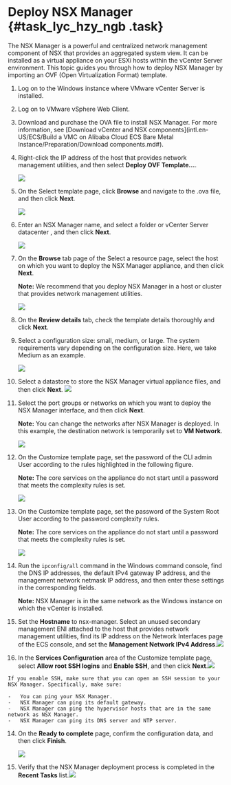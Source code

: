 # Deploy NSX Manager {#task_lyc_hzy_ngb .task}

The NSX Manager is a powerful and centralized network management component of NSX that provides an aggregated system view. It can be installed as a virtual appliance on your ESXi hosts within the vCenter Server environment. This topic guides you through how to deploy NSX Manager by importing an OVF \(Open Virtualization Format\) template.

1.  Log on to the Windows instance where VMware vCenter Server is installed.
2.  Log on to VMware vSphere Web Client.
3.  Download and purchase the OVA file to install NSX Manager. For more information, see [Download vCenter and NSX components](intl.en-US/ECS/Build a VMC on Alibaba Cloud ECS Bare Metal Instance/Preparation/Download components.md#).

1.  Right-click the IP address of the host that provides network management utilities, and then select **Deploy OVF Template...**. 

    ![](http://static-aliyun-doc.oss-cn-hangzhou.aliyuncs.com/assets/img/84983/154857747335683_en-US.png)

2.  On the Select template page, click **Browse** and navigate to the .ova file, and then click **Next**. 

    ![](http://static-aliyun-doc.oss-cn-hangzhou.aliyuncs.com/assets/img/85022/154857747335839_en-US.png)

3.  Enter an NSX Manager name, and select a folder or vCenter Server datacenter , and then click **Next**. 

    ![](http://static-aliyun-doc.oss-cn-hangzhou.aliyuncs.com/assets/img/84983/154857747335687_en-US.png)

4.  On the **Browse** tab page of the Select a resource page, select the host on which you want to deploy the NSX Manager appliance, and then click **Next**. 

    **Note:** We recommend that you deploy NSX Manager in a host or cluster that provides network management utilities.

    ![](http://static-aliyun-doc.oss-cn-hangzhou.aliyuncs.com/assets/img/84983/154857747335688_en-US.png)

5.  On the **Review details** tab, check the template details thoroughly and click **Next**. 
6.  Select a configuration size: small, medium, or large. The system requirements vary depending on the configuration size. Here, we take Medium as an example. 

    ![](http://static-aliyun-doc.oss-cn-hangzhou.aliyuncs.com/assets/img/84983/154857747335692_en-US.png)

7.  Select a datastore to store the NSX Manager virtual appliance files, and then click **Next**. ![](http://static-aliyun-doc.oss-cn-hangzhou.aliyuncs.com/assets/img/93420/154857747336881_en-US.png) 
8.  Select the port groups or networks on which you want to deploy the NSX Manager interface, and then click **Next**. 

    **Note:** You can change the networks after NSX Manager is deployed. In this example, the destination network is temporarily set to **VM Network**.

    ![](http://static-aliyun-doc.oss-cn-hangzhou.aliyuncs.com/assets/img/84983/154857747436589_en-US.png)

9.  On the Customize template page, set the password of the CLI admin User according to the rules highlighted in the following figure. 

    **Note:** The core services on the appliance do not start until a password that meets the complexity rules is set.

    ![](http://static-aliyun-doc.oss-cn-hangzhou.aliyuncs.com/assets/img/84983/154857747435881_en-US.png)

10. On the Customize template page, set the password of the System Root User according to the password complexity rules. 

    **Note:** The core services on the appliance do not start until a password that meets the complexity rules is set.

    ![](http://static-aliyun-doc.oss-cn-hangzhou.aliyuncs.com/assets/img/84983/154857747436591_en-US.png)

11. Run the `ipconfig/all` command in the Windows command console, find the DNS IP addresses, the default IPv4 gateway IP address, and the management network netmask IP address, and then enter these settings in the corresponding fields. 

    **Note:** NSX Manager is in the same network as the Windows instance on which the vCenter is installed.

12.  Set the **Hostname** to nsx-manager. Select an unused secondary management ENI attached to the host that provides network management utilities, find its IP address on the Network Interfaces page of the ECS console, and set the **Management Network IPv4 Address**.![](http://static-aliyun-doc.oss-cn-hangzhou.aliyuncs.com/assets/img/84983/154857747435877_en-US.png)

  
13.  In the **Services Configuration** area of the Customize template page, select **Allow root SSH logins** and **Enable SSH**, and then click **Next**.![](http://static-aliyun-doc.oss-cn-hangzhou.aliyuncs.com/assets/img/84983/154857747435879_en-US.png)

  

    If you enable SSH, make sure that you can open an SSH session to your NSX Manager. Specifically, make sure:

    -   You can ping your NSX Manager.
    -   NSX Manager can ping its default gateway.
    -   NSX Manager can ping the hypervisor hosts that are in the same network as NSX Manager.
    -   NSX Manager can ping its DNS server and NTP server.
14. On the **Ready to complete** page, confirm the configuration data, and then click **Finish**. 

    ![](http://static-aliyun-doc.oss-cn-hangzhou.aliyuncs.com/assets/img/84983/154857747435750_en-US.png)

15.  Verify that the NSX Manager deployment process is completed in the **Recent Tasks** list.![](http://static-aliyun-doc.oss-cn-hangzhou.aliyuncs.com/assets/img/84983/154857747436617_en-US.png)

 

